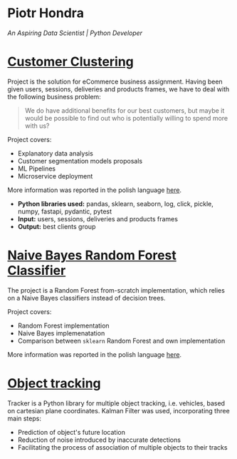 # Piotr Hondra
*An Aspiring Data Scientist | Python Developer*


# [Customer Clustering](https://github.com/hpiotr6/Customers-Clustering)

Project is the solution for eCommerce business assignment.
Having been given users, sessions, deliveries and products frames, we have to deal with the following business problem:

> We do have additional benefits for our best customers, but maybe it would be possible to find out who is potentially willing to spend more with us?

Project covers:
* Explanatory data analysis
* Customer segmentation models proposals
* ML Pipelines
* Microservice deployment

More information was reported in the polish language [here](https://github.com/hpiotr6/Customers-Clustering/blob/main/notebooks/etap2/etap2.ipynb).

* **Python libraries used:** pandas, sklearn, seaborn, log, click, pickle, numpy, fastapi, pydantic, pytest
* **Input:** users, sessions, deliveries and products frames
* **Output:** best clients group

# [Naive Bayes Random Forest Classifier](https://github.com/hpiotr6/Naive-Bayes-Random-Forest)

The project is a Random Forest from-scratch implementation, which relies on a Naive Bayes classifiers instead of decision trees.

Project covers:
* Random Forest implementation
* Naive Bayes implemenatation
* Comparison between `sklearn` Random Forest and own implementation

More information was reported in the polish language [here](https://github.com/hpiotr6/Naive-Bayes-Random-Forest/blob/main/21ZUMA_sprawozdanie_koncowe_Hondra_Groszyk.pdf).

# [Object tracking](https://github.com/hpiotr6/Object-Tracking)

Tracker is a Python library for multiple object tracking, i.e. vehicles, based on cartesian plane coordinates. Kalman Filter was used, incorporating three main steps:
* Prediction of object's future location
* Reduction of noise introduced by inaccurate detections
* Facilitating the process of association of multiple objects to their tracks  
